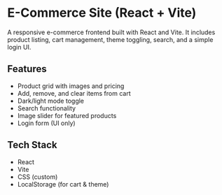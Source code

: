 # E-Commerce Site (React + Vite)

A responsive e-commerce frontend built with React and Vite. It includes product listing, cart management, theme toggling, search, and a simple login UI.

## Features

- Product grid with images and pricing
- Add, remove, and clear items from cart
- Dark/light mode toggle
- Search functionality
- Image slider for featured products
- Login form (UI only)

## Tech Stack

- React
- Vite
- CSS (custom)
- LocalStorage (for cart & theme)